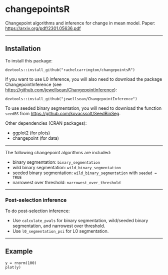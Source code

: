 # changepointsR

Changepoint algorithms and inference for change in mean model. Paper: https://arxiv.org/pdf/2301.05636.pdf

********************************************************************************************************************************************
## Installation

To install this package:
```
devtools::install_github("rachelcarrington/changepointsR")
```

If you want to use L0 inference, you will also need to download the package ChangepointInference (see https://github.com/jewellsean/ChangepointInference):
```
devtools::install_github("jewellsean/ChangepointInference")
```

To use seeded binary segmentation, you will need to download the function `seedBS` from https://github.com/kovacssolt/SeedBinSeg.

Other dependencies (CRAN packages):
* ggplot2 (for plots)
* changepoint (for data)

********************************************************************************************************************************************

The following changepoint algorithms are included:
* binary segmentation: `binary_segmentation`
* wild binary segmentation: `wild_binary_segmentation`
* seeded binary segmentation: `wild_binary_segmentation` with `seeded = TRUE`
* narrowest over threshold: `narrowest_over_threshold`

********************************************************************************************************************************************

### Post-selection inference
To do post-selection inference:
* Use `calculate_pvals` for binary segmentation, wild/seeded binary segmentation, and narrowest over threshold. </br>
* Use `l0_segmentation_psi` for L0 segmentation.

********************************************************************************************************************************************

## Example

```{r}
y = rnorm(100)
plot(y)
```
